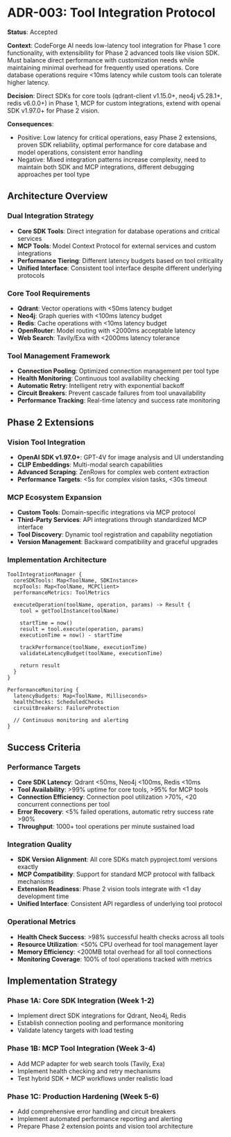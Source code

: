 # ADR-003: Tool Integration Protocol

**Status**: Accepted

**Context**: CodeForge AI needs low-latency tool integration for Phase 1 core functionality, with extensibility for Phase 2 advanced tools like vision SDK. Must balance direct performance with customization needs while maintaining minimal overhead for frequently used operations. Core database operations require <10ms latency while custom tools can tolerate higher latency.

**Decision**: Direct SDKs for core tools (qdrant-client v1.15.0+, neo4j v5.28.1+, redis v6.0.0+) in Phase 1, MCP for custom integrations, extend with openai SDK v1.97.0+ for Phase 2 vision.

**Consequences**:

- Positive: Low latency for critical operations, easy Phase 2 extensions, proven SDK reliability, optimal performance for core database and model operations, consistent error handling
- Negative: Mixed integration patterns increase complexity, need to maintain both SDK and MCP integrations, different debugging approaches per tool type

## Architecture Overview

### Dual Integration Strategy

- **Core SDK Tools**: Direct integration for database operations and critical services
- **MCP Tools**: Model Context Protocol for external services and custom integrations
- **Performance Tiering**: Different latency budgets based on tool criticality
- **Unified Interface**: Consistent tool interface despite different underlying protocols

### Core Tool Requirements

- **Qdrant**: Vector operations with <50ms latency budget
- **Neo4j**: Graph queries with <100ms latency budget  
- **Redis**: Cache operations with <10ms latency budget
- **OpenRouter**: Model routing with <2000ms acceptable latency
- **Web Search**: Tavily/Exa with <2000ms latency tolerance

### Tool Management Framework

- **Connection Pooling**: Optimized connection management per tool type
- **Health Monitoring**: Continuous tool availability checking
- **Automatic Retry**: Intelligent retry with exponential backoff
- **Circuit Breakers**: Prevent cascade failures from tool unavailability
- **Performance Tracking**: Real-time latency and success rate monitoring

## Phase 2 Extensions

### Vision Tool Integration

- **OpenAI SDK v1.97.0+**: GPT-4V for image analysis and UI understanding
- **CLIP Embeddings**: Multi-modal search capabilities
- **Advanced Scraping**: ZenRows for complex web content extraction
- **Performance Targets**: <5s for complex vision tasks, <30s timeout

### MCP Ecosystem Expansion

- **Custom Tools**: Domain-specific integrations via MCP protocol
- **Third-Party Services**: API integrations through standardized MCP interface
- **Tool Discovery**: Dynamic tool registration and capability negotiation
- **Version Management**: Backward compatibility and graceful upgrades

### Implementation Architecture

```pseudocode
ToolIntegrationManager {
  coreSDKTools: Map<ToolName, SDKInstance>
  mcpTools: Map<ToolName, MCPClient>
  performanceMetrics: ToolMetrics
  
  executeOperation(toolName, operation, params) -> Result {
    tool = getToolInstance(toolName)
    
    startTime = now()
    result = tool.execute(operation, params)
    executionTime = now() - startTime
    
    trackPerformance(toolName, executionTime)
    validateLatencyBudget(toolName, executionTime)
    
    return result
  }
}

PerformanceMonitoring {
  latencyBudgets: Map<ToolName, Milliseconds>
  healthChecks: ScheduledChecks
  circuitBreakers: FailureProtection
  
  // Continuous monitoring and alerting
}
```

## Success Criteria

### Performance Targets

- **Core SDK Latency**: Qdrant <50ms, Neo4j <100ms, Redis <10ms
- **Tool Availability**: >99% uptime for core tools, >95% for MCP tools
- **Connection Efficiency**: Connection pool utilization >70%, <20 concurrent connections per tool
- **Error Recovery**: <5% failed operations, automatic retry success rate >90%
- **Throughput**: 1000+ tool operations per minute sustained load

### Integration Quality

- **SDK Version Alignment**: All core SDKs match pyproject.toml versions exactly
- **MCP Compatibility**: Support for standard MCP protocol with fallback mechanisms
- **Extension Readiness**: Phase 2 vision tools integrate with <1 day development time
- **Unified Interface**: Consistent API regardless of underlying tool protocol

### Operational Metrics

- **Health Check Success**: >98% successful health checks across all tools
- **Resource Utilization**: <50% CPU overhead for tool management layer
- **Memory Efficiency**: <200MB total overhead for all tool connections
- **Monitoring Coverage**: 100% of tool operations tracked with metrics

## Implementation Strategy

### Phase 1A: Core SDK Integration (Week 1-2)

- Implement direct SDK integrations for Qdrant, Neo4j, Redis
- Establish connection pooling and performance monitoring
- Validate latency targets with load testing

### Phase 1B: MCP Tool Integration (Week 3-4)

- Add MCP adapter for web search tools (Tavily, Exa)
- Implement health checking and retry mechanisms
- Test hybrid SDK + MCP workflows under realistic load

### Phase 1C: Production Hardening (Week 5-6)

- Add comprehensive error handling and circuit breakers
- Implement automated performance reporting and alerting
- Prepare Phase 2 extension points and vision tool architecture
